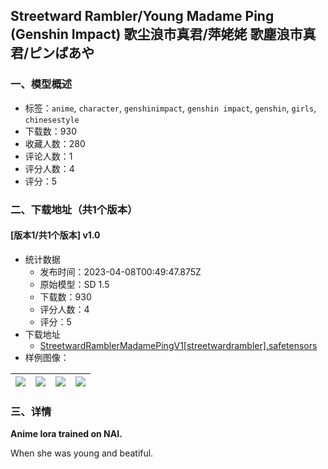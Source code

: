 ## Streetward Rambler/Young Madame Ping (Genshin Impact) 歌尘浪市真君/萍姥姥 歌塵浪市真君/ピンばあや
### 一、模型概述

- 标签：`anime`, `character`, `genshinimpact`, `genshin impact`, `genshin`, `girls`, `chinesestyle`
- 下载数：930
- 收藏人数：280
- 评论人数：1
- 评分人数：4
- 评分：5

### 二、下载地址（共1个版本）

#### [版本1/共1个版本] v1.0

- 统计数据
  - 发布时间：2023-04-08T00:49:47.875Z
  - 原始模型：SD 1.5
  - 下载数：930
  - 评分人数：4
  - 评分：5
- 下载地址
  - [StreetwardRamblerMadamePingV1[streetwardrambler].safetensors](https://civitai.com/api/download/models/35222)
- 样例图像：

| <img src="https://image.civitai.com/xG1nkqKTMzGDvpLrqFT7WA/4a4809cf-dbee-4eed-2023-9c7377e88200/width=450/437938.jpeg" /> | <img src="https://image.civitai.com/xG1nkqKTMzGDvpLrqFT7WA/3232a1b1-f5b9-44e3-ede7-45dc3fa6f900/width=450/437937.jpeg" /> | <img src="https://image.civitai.com/xG1nkqKTMzGDvpLrqFT7WA/6cbdd973-e1f2-4672-1190-6b9388b8b900/width=450/437941.jpeg" /> | <img src="https://image.civitai.com/xG1nkqKTMzGDvpLrqFT7WA/2e9d6145-aaf7-4876-dc66-ef7707669500/width=450/437939.jpeg" /> |
| ---- | ---- | ---- | ---- |


### 三、详情
<p><strong>Anime lora trained on NAI.</strong></p><p>When she was young and beatiful.</p>